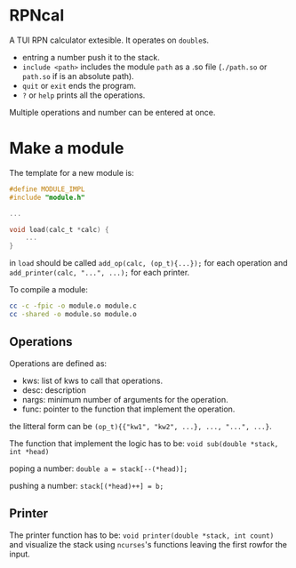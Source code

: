 # RPNcal

A TUI RPN calculator extesible.
It operates on `double`s.

- entring a number push it to the stack.
- `include <path>` includes the module `path` as a .so file (`./path.so` or `path.so` if is an absolute path).
- `quit` or `exit` ends the program.
- `?` or `help` prints all the operations.

Multiple operations and number can be entered at once.

# Make a module

The template for a new module is:

```c
#define MODULE_IMPL
#include "module.h"

...

void load(calc_t *calc) {
    ...
}

```

in `load` should be called `add_op(calc, (op_t){...});` for each operation
and `add_printer(calc, "...", ...);` for each printer.

To compile a module:

```sh
cc -c -fpic -o module.o module.c
cc -shared -o module.so module.o
```

## Operations

Operations are defined as:

- kws: list of kws to call that operations.
- desc: description
- nargs: minimum number of arguments for the operation.
- func: pointer to the function that implement the operation.

the litteral form can be `(op_t){{"kw1", "kw2", ...}, ..., "...", ...}`.

The function that implement the logic has to be: `void sub(double *stack, int *head)`

poping a number: `double a = stack[--(*head)];`

pushing a number: `stack[(*head)++] = b;`

## Printer

The printer function has to be: `void printer(double *stack, int count)`
and visualize the stack using `ncurses`'s functions leaving the first rowfor the input.
